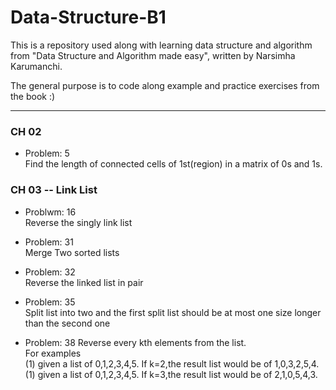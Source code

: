 # Data-Structure-B1

This is a repository used along with learning data structure and algorithm from "Data Structure and Algorithm made easy", written by Narsimha Karumanchi.

The general purpose is to code along example and practice exercises from the book :)

---

### CH 02

- Problem: 5 \
  Find the length of connected cells of 1st(region) in a matrix of 0s and 1s.

### CH 03 -- Link List

- Problwm: 16 \
  Reverse the singly link list

- Problem: 31 \
  Merge Two sorted lists

- Problem: 32 \
  Reverse the linked list in pair

- Problem: 35 \
  Split list into two and the first split list should be at most one size longer than the second one

- Problem: 38
  Reverse every kth elements from the list.\
  For examples \
  (1) given a list of 0,1,2,3,4,5. If k=2,the result list would be of 1,0,3,2,5,4. \
  (1) given a list of 0,1,2,3,4,5. If k=3,the result list would be of 2,1,0,5,4,3.
